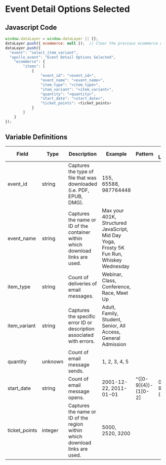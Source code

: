 # Event Detail Options Selected

### 

## Javascript Code
```js
window.dataLayer = window.dataLayer || [];
dataLayer.push({ ecommerce: null });  // Clear the previous ecommerce object.
dataLayer.push({
  "event": "select_item_variant",
  "apollo_event": "Event Detail Options Selected",
    "ecommerce": {
        "items": [
            {
                "event_id": "<event_id>",
                "event_name": "<event_name>",
                "item_type": "<item_type>",
                "item_variant": "<item_variant>",
                "quantity": "<quantity>",
                "start_date": "<start_date>",
                "ticket_points": <ticket_points>
            }
        ]
    }
});
```

## Variable Definitions

|Field|Type|Description|Example|Pattern|Min Length|Max Length|Minimum|Maximum|Multiple Of|
| --- | --- | --- | --- | --- | --- | --- | --- | --- | --- |
|event_id|string|Captures the type of file that was downloaded \(i.e. PDF, EPUB, DMG\).|155, 65588, 987764448|||||||
|event_name|string|Captures the name or ID of the container within which download links are used.|Max your 401K, Structured JavaScript, Mid Day Yoga, Frosty 5K Fun Run, Whiskey Wednesday|||||||
|item_type|string|Count of deliveries of email messages.|Webinar, Class, Conference, Race, Meet Up|||||||
|item_variant|string|Captures the specific error ID or description associated with errors.|Adult, Family, Student, Senior, All Access, General Admission|||||||
|quantity|unknown|Count of email message sends.|1, 2, 3, 4, 5||||1|||
|start_date|string|Count of email message opens.|2001-12-22, 2011-01-01|^([0-9]{4})-(1[0-2]|0[1-9])-(3[01]|0[1-9]|[12][0-9])$||||||
|ticket_points|integer|Captures the name or ID of the region within which download links are used.|5000, 2520, 3200|||||||




